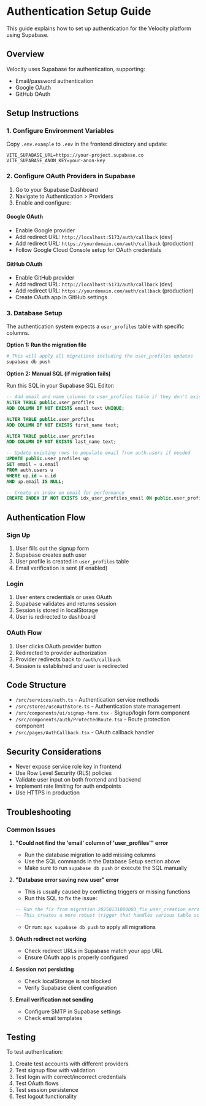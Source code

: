 # Authentication Setup Guide

This guide explains how to set up authentication for the Velocity platform using Supabase.

## Overview

Velocity uses Supabase for authentication, supporting:
- Email/password authentication
- Google OAuth
- GitHub OAuth

## Setup Instructions

### 1. Configure Environment Variables

Copy `.env.example` to `.env` in the frontend directory and update:

```env
VITE_SUPABASE_URL=https://your-project.supabase.co
VITE_SUPABASE_ANON_KEY=your-anon-key
```

### 2. Configure OAuth Providers in Supabase

1. Go to your Supabase Dashboard
2. Navigate to Authentication > Providers
3. Enable and configure:

#### Google OAuth
- Enable Google provider
- Add redirect URL: `http://localhost:5173/auth/callback` (dev)
- Add redirect URL: `https://yourdomain.com/auth/callback` (production)
- Follow Google Cloud Console setup for OAuth credentials

#### GitHub OAuth
- Enable GitHub provider  
- Add redirect URL: `http://localhost:5173/auth/callback` (dev)
- Add redirect URL: `https://yourdomain.com/auth/callback` (production)
- Create OAuth app in GitHub settings

### 3. Database Setup

The authentication system expects a `user_profiles` table with specific columns. 

**Option 1: Run the migration file**
```bash
# This will apply all migrations including the user_profiles updates
supabase db push
```

**Option 2: Manual SQL (if migration fails)**

Run this SQL in your Supabase SQL Editor:

```sql
-- Add email and name columns to user_profiles table if they don't exist
ALTER TABLE public.user_profiles 
ADD COLUMN IF NOT EXISTS email text UNIQUE;

ALTER TABLE public.user_profiles 
ADD COLUMN IF NOT EXISTS first_name text;

ALTER TABLE public.user_profiles 
ADD COLUMN IF NOT EXISTS last_name text;

-- Update existing rows to populate email from auth.users if needed
UPDATE public.user_profiles up
SET email = u.email
FROM auth.users u
WHERE up.id = u.id
AND up.email IS NULL;

-- Create an index on email for performance
CREATE INDEX IF NOT EXISTS idx_user_profiles_email ON public.user_profiles(email);
```

## Authentication Flow

### Sign Up
1. User fills out the signup form
2. Supabase creates auth user
3. User profile is created in `user_profiles` table
4. Email verification is sent (if enabled)

### Login
1. User enters credentials or uses OAuth
2. Supabase validates and returns session
3. Session is stored in localStorage
4. User is redirected to dashboard

### OAuth Flow
1. User clicks OAuth provider button
2. Redirected to provider authorization
3. Provider redirects back to `/auth/callback`
4. Session is established and user is redirected

## Code Structure

- `/src/services/auth.ts` - Authentication service methods
- `/src/stores/useAuthStore.ts` - Authentication state management
- `/src/components/ui/signup-form.tsx` - Signup/login form component
- `/src/components/auth/ProtectedRoute.tsx` - Route protection component
- `/src/pages/AuthCallback.tsx` - OAuth callback handler

## Security Considerations

- Never expose service role key in frontend
- Use Row Level Security (RLS) policies
- Validate user input on both frontend and backend
- Implement rate limiting for auth endpoints
- Use HTTPS in production

## Troubleshooting

### Common Issues

1. **"Could not find the 'email' column of 'user_profiles'" error**
   - Run the database migration to add missing columns
   - Use the SQL commands in the Database Setup section above
   - Make sure to run `supabase db push` or execute the SQL manually

2. **"Database error saving new user" error**
   - This is usually caused by conflicting triggers or missing functions
   - Run this SQL to fix the issue:
   ```sql
   -- Run the fix from migration 20250131000003_fix_user_creation_error.sql
   -- This creates a more robust trigger that handles various table schemas
   ```
   - Or run: `npx supabase db push` to apply all migrations

2. **OAuth redirect not working**
   - Check redirect URLs in Supabase match your app URL
   - Ensure OAuth app is properly configured

3. **Session not persisting**
   - Check localStorage is not blocked
   - Verify Supabase client configuration

4. **Email verification not sending**
   - Configure SMTP in Supabase settings
   - Check email templates

## Testing

To test authentication:

1. Create test accounts with different providers
2. Test signup flow with validation
3. Test login with correct/incorrect credentials
4. Test OAuth flows
5. Test session persistence
6. Test logout functionality